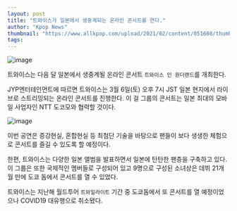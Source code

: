 ```yaml
---
layout: post
title: "트와이스가 일본에서 생중계되는 온라인 콘서트를 연다."
author: "Kpop News"
thumbnail: "https://www.allkpop.com/upload/2021/02/content/051608/thumb/1612559302-image.png"
tags: 
---
```



![image](https://www.allkpop.com/upload/2021/02/content/051608/1612559302-image.png)

트와이스는 다음 달 일본에서 생중계될 온라인 콘서트 `트와이스 인 원더랜드`를 개최한다.

JYP엔터테인먼트에 따르면 트와이스는 3월 6일(토) 오후 7시 JST 일본 현지에서 라이브로 스트리밍되는 온라인 콘서트를 진행한다. 이 걸 그룹의 콘서트는 일본 최대의 모바일 사업자인 NTT 도코모와 협력할 것이다.

![image](https://www.allkpop.com/upload/2021/02/content/051619/1612559978-image.png)

이번 공연은 증강현실, 혼합현실 등 최첨단 기술을 바탕으로 팬들이 보다 생생한 체험으로 콘서트를 즐길 수 있도록 할 예정이다.

한편, 트와이스는 다양한 일본 앨범을 발표하면서 일본에 탄탄한 팬층을 구축하고 있다. 이 그룹은 또한 국제적인 멤버들로 구성되어 있고 9명으로 구성된 소녀상은 데뷔 21개월 만에 도쿄 돔에서 콘서트를 열 수 있었다.

트와이스는 지난해 월드투어 `트와일라이트` 기간 중 도쿄돔에서 또 콘서트를 열 예정이었으나 COVID19 대유행으로 취소됐다.